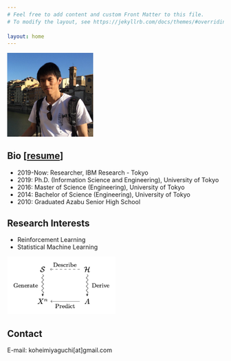 ```yaml
---
# Feel free to add content and custom Front Matter to this file.
# To modify the layout, see https://jekyllrb.com/docs/themes/#overriding-theme-defaults

layout: home
---
```


<img src="/assets/my_picture.jpg" width="200px">

## Bio [[resume](assets/resume.pdf)]

* 2019-Now:  Researcher, IBM Research - Tokyo
* 2019: Ph.D. (Information Science and Engineering), University of Tokyo
* 2016: Master of Science (Engineering), University of Tokyo
* 2014: Bachelor of Science (Engineering), University of Tokyo
* 2010: Graduated Azabu Senior High School


## Research Interests

* Reinforcement Learning
* Statistical Machine Learning

<!-- <img src="assets/Elements_of_Inductive_Inference.png"> -->
<img src="assets/Elements_of_Inductive_Inference.png" width="50%">

## Contact

E-mail: koheimiyaguchi[at]gmail.com
